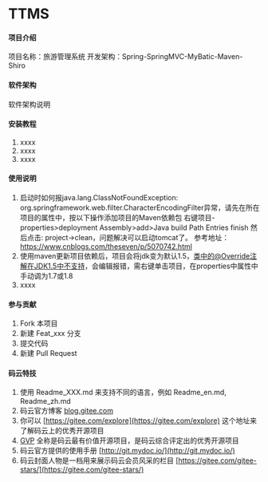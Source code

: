 # TTMS

#### 项目介绍
项目名称：旅游管理系统
开发架构：Spring-SpringMVC-MyBatic-Maven-Shiro 

#### 软件架构
软件架构说明


#### 安装教程

1. xxxx
2. xxxx
3. xxxx

#### 使用说明

1. 启动时如何报java.lang.ClassNotFoundException: org.springframework.web.filter.CharacterEncodingFilter异常，请先在所在项目的属性中，按以下操作添加项目的Maven依赖包
右键项目-properties>deployment Assembly>add>Java build Path Entries finish
然后点击: project->clean，问题解决可以启动tomcat了。
参考地址：https://www.cnblogs.com/theseven/p/5070742.html
2. 使用maven更新项目依赖后，项目会将jdk变为默认1.5，类中的@Override注解在JDK1.5中不支持，会编辑报错，需右键单击项目，在properties中属性中手动调为1.7或1.8
3. xxxx

#### 参与贡献

1. Fork 本项目
2. 新建 Feat_xxx 分支
3. 提交代码
4. 新建 Pull Request


#### 码云特技

1. 使用 Readme\_XXX.md 来支持不同的语言，例如 Readme\_en.md, Readme\_zh.md
2. 码云官方博客 [blog.gitee.com](https://blog.gitee.com)
3. 你可以 [https://gitee.com/explore](https://gitee.com/explore) 这个地址来了解码云上的优秀开源项目
4. [GVP](https://gitee.com/gvp) 全称是码云最有价值开源项目，是码云综合评定出的优秀开源项目
5. 码云官方提供的使用手册 [http://git.mydoc.io/](http://git.mydoc.io/)
6. 码云封面人物是一档用来展示码云会员风采的栏目 [https://gitee.com/gitee-stars/](https://gitee.com/gitee-stars/)